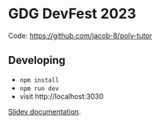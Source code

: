 # GDG DevFest 2023

Code: https://github.com/jacob-8/poly-tutor

## Developing 

- `npm install`
- `npm run dev`
- visit http://localhost:3030

[Slidev documentation](https://sli.dev/).
